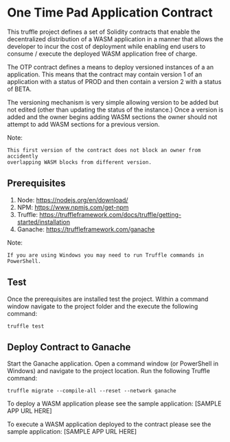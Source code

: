 # One Time Pad Application Contract

This truffle project defines a set of Solidity contracts that enable the
decentralized distribution of a WASM application in a manner that allows the
developer to incur the cost of deployment while enabling end users to consume /
execute the deployed WASM application free of charge.

The OTP contract defines a means to deploy versioned instances of a an
application. This means that the contract may contain version 1 of an
application with a status of PROD and then contain a version 2 with a status of
BETA.

The versioning mechanism is very simple allowing version to be added but not
edited (other than updating the status of the instance.) Once a version is
added and the owner begins adding WASM sections the owner should not attempt to
add WASM sections for a previous version.

Note:
```
This first version of the contract does not block an owner from accidently
overlapping WASM blocks from different version.
```

## Prerequisites

1. Node: https://nodejs.org/en/download/
2. NPM: https://www.npmjs.com/get-npm
3. Truffle: https://truffleframework.com/docs/truffle/getting-started/installation
4. Ganache: https://truffleframework.com/ganache

Note:
```
If you are using Windows you may need to run Truffle commands in PowerShell.
```

## Test

Once the prerequisites are installed test the project. Within a command window
navigate to the project folder and the execute the following command:
```
truffle test
```

## Deploy Contract to Ganache
Start the Ganache application. Open a command window (or PowerShell in
Windows) and navigate to the project location. Run the following Truffle
command:
```
truffle migrate --compile-all --reset --network ganache
```

To deploy a WASM application please see the sample application: [SAMPLE APP URL HERE]

To execute a WASM application deployed to the contract please see the sample
application: [SAMPLE APP URL HERE]
